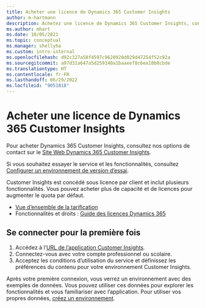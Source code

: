```yaml
---
title: Acheter une licence de Dynamics 365 Customer Insights
author: m-hartmann
description: Achetez une licence de Dynamics 365 Customer Insights, connectez-vous et familiarisez-vous avec l’application.
ms.author: mhart
ms.date: 10/05/2021
ms.topic: conceptual
ms.manager: shellyha
ms.custom: intro-internal
ms.openlocfilehash: d92c327a58f4597c9620920d029d47254f52c92a
ms.sourcegitcommit: a97d31a647a5d259140a1baaeef8c6ea10b8cbde
ms.translationtype: HT
ms.contentlocale: fr-FR
ms.lasthandoff: 06/29/2022
ms.locfileid: "9051818"
---
```

# <a name="purchase-a-license-of-dynamics-365-customer-insights"></a>Acheter une licence de Dynamics 365 Customer Insights

Pour acheter Dynamics 365 Customer Insights, consultez nos options de contact sur le [Site Web Dynamics 365 Customer Insights](https://dynamics.microsoft.com/ai/customer-insights/).

Si vous souhaitez essayer le service et les fonctionnalités, consultez [Configurer un environnement de version d’essai](trial-signup.md).

Customer Insights est concédé sous licence par client et inclut plusieurs fonctionnalités. Vous pouvez acheter plus de capacité et de licences pour augmenter le quota par défaut.
- [Vue d’ensemble de la tarification](https://dynamics.microsoft.com/ai/customer-insights/pricing/)
- Fonctionnalités et droits : [Guide des licences Dynamics 365](https://go.microsoft.com/fwlink/?LinkId=866544)

## <a name="sign-in-for-the-first-time"></a>Se connecter pour la première fois

1. Accédez à l’[URL de l’application Customer Insights](https://home.ci.ai.dynamics.com).
1. Connectez-vous avec votre compte professionnel ou scolaire.
1. Acceptez les conditions d’utilisation du service et définissez les préférences du contenu pour votre environnement Customer Insights.

Après votre première connexion, vous verrez un environnement avec des exemples de données. Vous pouvez utiliser ces données pour explorer les fonctionnalités et vous familiariser avec l’application. Pour utiliser vos propres données, [créez un environnement](create-environment.md).
